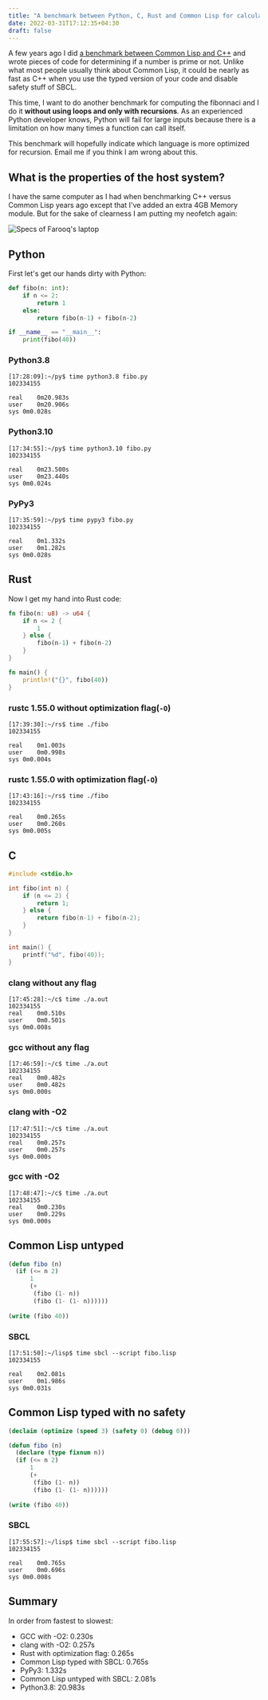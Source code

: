 ```yaml
---
title: "A benchmark between Python, C, Rust and Common Lisp for calculating fibonacci series"
date: 2022-03-31T17:12:35+04:30
draft: false 
---
```


A few years ago I did [a benchmark between Common Lisp and C++](/computer/cpp-vs-common-lisp-performance/)
and wrote pieces of code for determining if a number is prime or not. Unlike what most people usually think about Common Lisp,
it could be nearly as fast as C++ when you use the typed version of your code and disable safety stuff of SBCL.

This time, I want to do another benchmark for computing the fibonnaci and I do it **without using loops and only with recursions**. As an experienced Python developer knows, Python will fail for large inputs because there is a limitation on how many times a function can call itself.

This benchmark will hopefully indicate which language is more optimized for recursion. Email me if you think I am wrong about this.

## What is the properties of the host system?

I have the same computer as I had when benchmarking C++ versus Common Lisp years ago except that I've added an extra 4GB Memory module. But for the sake of clearness I am putting my neofetch again:

![Specs of Farooq's laptop](/farooq-laptop-specs-1.png)

## Python

First let's get our hands dirty with Python:

```python
def fibo(n: int):
    if n <= 2:
        return 1
    else:
        return fibo(n-1) + fibo(n-2)

if __name__ == "__main__":
    print(fibo(40))
```

### Python3.8

```
[17:28:09]:~/py$ time python3.8 fibo.py 
102334155

real	0m20.983s
user	0m20.906s
sys	0m0.028s
```

### Python3.10

```
[17:34:55]:~/py$ time python3.10 fibo.py 
102334155

real	0m23.500s
user	0m23.440s
sys	0m0.024s
```

### PyPy3

```
[17:35:59]:~/py$ time pypy3 fibo.py 
102334155

real	0m1.332s
user	0m1.282s
sys	0m0.028s
```

## Rust

Now I get my hand into Rust code:

```rs
fn fibo(n: u8) -> u64 {
    if n <= 2 {
        1
    } else {
        fibo(n-1) + fibo(n-2)
    }
}

fn main() {
    println!("{}", fibo(40))
}
```

### rustc 1.55.0 without optimization flag(`-O`)

```
[17:39:30]:~/rs$ time ./fibo
102334155

real	0m1.003s
user	0m0.998s
sys	0m0.004s
```

### rustc 1.55.0 with optimization flag(`-O`)

```
[17:43:16]:~/rs$ time ./fibo 
102334155

real	0m0.265s
user	0m0.260s
sys	0m0.005s
```

## C

```c
#include <stdio.h>

int fibo(int n) {
    if (n <= 2) {
        return 1;
    } else {
        return fibo(n-1) + fibo(n-2);
    }
}

int main() {
    printf("%d", fibo(40));
}
```

### clang without any flag

```
[17:45:28]:~/c$ time ./a.out 
102334155
real	0m0.510s
user	0m0.501s
sys	0m0.008s
```

### gcc without any flag

```
[17:46:59]:~/c$ time ./a.out 
102334155
real	0m0.482s
user	0m0.482s
sys	0m0.000s
```

### clang with -O2

```
[17:47:51]:~/c$ time ./a.out 
102334155
real	0m0.257s
user	0m0.257s
sys	0m0.000s
```

### gcc with -O2

```
[17:48:47]:~/c$ time ./a.out 
102334155
real	0m0.230s
user	0m0.229s
sys	0m0.000s
```

## Common Lisp untyped

```cl
(defun fibo (n)
  (if (<= n 2)
      1
      (+
       (fibo (1- n))
       (fibo (1- (1- n))))))
	     
(write (fibo 40))
```

### SBCL

```
[17:51:50]:~/lisp$ time sbcl --script fibo.lisp
102334155

real	0m2.081s
user	0m1.986s
sys	0m0.031s
```

## Common Lisp typed with no safety

```cl
(declaim (optimize (speed 3) (safety 0) (debug 0)))

(defun fibo (n)
  (declare (type fixnum n))
  (if (<= n 2)
      1
      (+
       (fibo (1- n))
       (fibo (1- (1- n))))))
	     
(write (fibo 40))
```


### SBCL

```
[17:55:57]:~/lisp$ time sbcl --script fibo.lisp
102334155

real	0m0.765s
user	0m0.696s
sys	0m0.008s
```

## Summary

In order from fastest to slowest:

 - GCC with -O2: 0.230s
 - clang with -O2: 0.257s
 - Rust with optimization flag: 0.265s
 - Common Lisp typed with SBCL: 0.765s
 - PyPy3: 1.332s
 - Common Lisp untyped with SBCL: 2.081s
 - Python3.8: 20.983s

